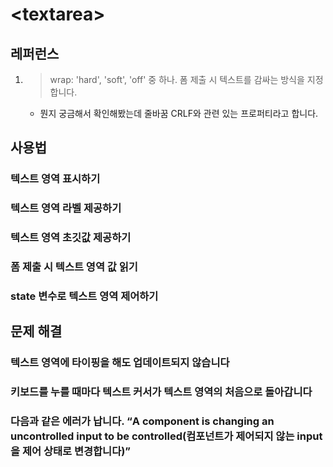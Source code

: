 # \<textarea>

## 레퍼런스

1. > wrap: 'hard', 'soft', 'off' 중 하나. 폼 제출 시 텍스트를 감싸는 방식을 지정합니다.
    
    - 뭔지 궁금해서 확인해봤는데 줄바꿈 CRLF와 관련 있는 프로퍼티라고 합니다.

## 사용법

### 텍스트 영역 표시하기

### 텍스트 영역 라벨 제공하기

### 텍스트 영역 초깃값 제공하기

### 폼 제출 시 텍스트 영역 값 읽기

### state 변수로 텍스트 영역 제어하기

## 문제 해결

### 텍스트 영역에 타이핑을 해도 업데이트되지 않습니다

### 키보드를 누를 때마다 텍스트 커서가 텍스트 영역의 처음으로 돌아갑니다

### 다음과 같은 에러가 납니다. “A component is changing an uncontrolled input to be controlled(컴포넌트가 제어되지 않는 input을 제어 상태로 변경합니다)”

